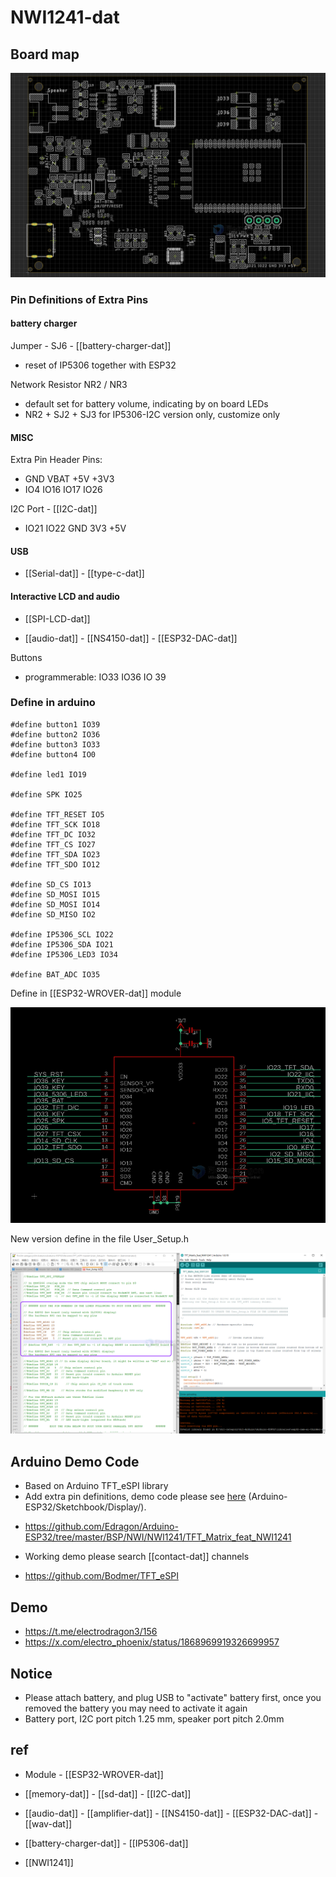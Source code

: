 
# NWI1241-dat



## Board map 

![](2023-11-15-17-54-30.png)


### Pin Definitions of Extra Pins



#### battery charger

Jumper - SJ6 - [[battery-charger-dat]]

- reset of IP5306 together with ESP32 


Network Resistor NR2 / NR3
- default set for battery volume, indicating by on board LEDs
- NR2 + SJ2 + SJ3 for IP5306-I2C version only, customize only 

#### MISC 

Extra Pin Header Pins: 

* GND VBAT +5V +3V3
* IO4 IO16 IO17 IO26

I2C Port - [[I2C-dat]]

* IO21 IO22 GND 3V3 +5V


#### USB 

- [[Serial-dat]] - [[type-c-dat]]

#### Interactive LCD and audio 

- [[SPI-LCD-dat]]

- [[audio-dat]] - [[NS4150-dat]] - [[ESP32-DAC-dat]]

Buttons 
- programmerable: IO33 IO36 IO 39



### Define in arduino 

    #define button1 IO39 
    #define button2 IO36 
    #define button3 IO33
    #define button4 IO0

    #define led1 IO19

    #define SPK IO25

    #define TFT_RESET IO5
    #define TFT_SCK IO18
    #define TFT_DC IO32
    #define TFT_CS IO27
    #define TFT_SDA IO23
    #define TFT_SDO IO12

    #define SD_CS IO13
    #define SD_MOSI IO15
    #define SD_MOSI IO14
    #define SD_MISO IO2

    #define IP5306_SCL IO22
    #define IP5306_SDA IO21
    #define IP5306_LED3 IO34

    #define BAT_ADC IO35

Define in [[ESP32-WROVER-dat]] module 

![](2023-11-15-18-04-36.png)

New version define in the file User_Setup.h

![](2024-12-17-18-32-28.png)

## Arduino Demo Code

* Based on Arduino TFT_eSPI library
* Add extra pin definitions, demo code please see [here](https://github.com/Edragon/Arduino-ESP32) (Arduino-ESP32/Sketchbook/Display/).
- https://github.com/Edragon/Arduino-ESP32/tree/master/BSP/NWI/NWI1241/TFT_Matrix_feat_NWI1241
* Working demo please search [[contact-dat]] channels

- https://github.com/Bodmer/TFT_eSPI


## Demo 

- https://t.me/electrodragon3/156
- https://x.com/electro_phoenix/status/1868969919326699957


## Notice

* Please attach battery, and plug USB to "activate" battery first, once you removed the battery you may need to activate it again
* Battery port, I2C port pitch 1.25 mm, speaker port pitch 2.0mm



## ref 

- Module - [[ESP32-WROVER-dat]]

- [[memory-dat]] - [[sd-dat]] - [[I2C-dat]]

- [[audio-dat]] - [[amplifier-dat]] - [[NS4150-dat]] - [[ESP32-DAC-dat]] - [[wav-dat]]

- [[battery-charger-dat]] - [[IP5306-dat]]

- [[NWI1241]]